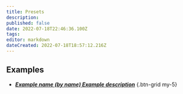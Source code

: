 ```yaml
---
title: Presets
description:
published: false
date: 2022-07-18T22:46:36.100Z
tags:
editor: markdown
dateCreated: 2022-07-18T18:57:12.216Z
---
```


## Examples
- [<i class="mdi mdi-close-thick"></i> ***Example name (by name) ***Example description******]()
{.btn-grid my-5}